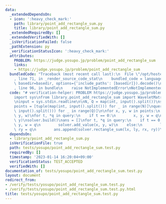 ```yaml
---
data:
  _extendedDependsOn:
  - icon: ':heavy_check_mark:'
    path: library/point_add_rectangle_sum.py
    title: library/point_add_rectangle_sum.py
  _extendedRequiredBy: []
  _extendedVerifiedWith: []
  _isVerificationFailed: false
  _pathExtension: py
  _verificationStatusIcon: ':heavy_check_mark:'
  attributes:
    PROBLEM: https://judge.yosupo.jp/problem/point_add_rectangle_sum
    links:
    - https://judge.yosupo.jp/problem/point_add_rectangle_sum
  bundledCode: "Traceback (most recent call last):\n  File \"/opt/hostedtoolcache/PyPy/3.7.13/x64/site-packages/onlinejudge_verify/documentation/build.py\"\
    , line 71, in _render_source_code_stat\n    bundled_code = language.bundle(stat.path,\
    \ basedir=basedir, options={'include_paths': [basedir]}).decode()\n  File \"/opt/hostedtoolcache/PyPy/3.7.13/x64/site-packages/onlinejudge_verify/languages/python.py\"\
    , line 96, in bundle\n    raise NotImplementedError\nNotImplementedError\n"
  code: "# verification-helper: PROBLEM https://judge.yosupo.jp/problem/point_add_rectangle_sum\n\
    import sys\nfrom library.point_add_rectangle_sum import WaveletMatrixPointAddRectangleSum\n\
    \ninput = sys.stdin.readline\n\nN, Q = map(int, input().split())\nsolver = WaveletMatrixPointAddRectangleSum()\n\
    points = [tuple(map(int, input().split())) for _ in range(N)]\nquery = [tuple(map(int,\
    \ input().split())) for _ in range(Q)]\n\nfor x, y, w in points:\n    solver.add_point(x,\
    \ y, w)\nfor t, *q in query:\n    if t == 0:\n        x, y, w = q\n        solver.add_point(x,\
    \ y)\nsolver.build()\nans = []\nfor t, *q in query:\n    if t == 0:\n        x,\
    \ y, w = q\n        solver.add_value(x, y, w)\n    else:\n        lx, ly, rx,\
    \ ry = q\n        ans.append(solver.rectangle_sum(lx, ly, rx, ry))\nprint(*ans)\n"
  dependsOn:
  - library/point_add_rectangle_sum.py
  isVerificationFile: true
  path: tests/yosupo/point_add_rectangle_sum.test.py
  requiredBy: []
  timestamp: '2023-01-14 16:20:04+09:00'
  verificationStatus: TEST_ACCEPTED
  verifiedWith: []
documentation_of: tests/yosupo/point_add_rectangle_sum.test.py
layout: document
redirect_from:
- /verify/tests/yosupo/point_add_rectangle_sum.test.py
- /verify/tests/yosupo/point_add_rectangle_sum.test.py.html
title: tests/yosupo/point_add_rectangle_sum.test.py
---
```

